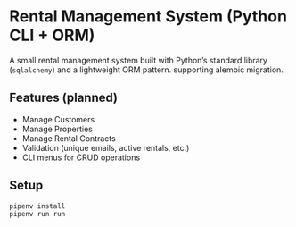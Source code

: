 # Rental Management System (Python CLI + ORM)
A small rental management system built with Python’s standard library (`sqlalchemy`) and a lightweight ORM pattern. supporting alembic migration.

## Features (planned)
- Manage Customers
- Manage Properties
- Manage Rental Contracts
- Validation (unique emails, active rentals, etc.)
- CLI menus for CRUD operations

## Setup
```bash
pipenv install
pipenv run run
